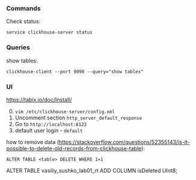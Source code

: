 ### Commands
Check status:
```
service clickhouse-server status
```

### Queries
show tables:
```
clickhouse-client --port 9090 --query="show tables"
```

### UI
https://tabix.io/doc/Install/<br>

0. `vim /etc/clickhouse-server/config.xml`
1. Uncomment section `http_server_default_response`
2. Go to `http://localhost:8123`
3. default user login - `default`

how to remove data (https://stackoverflow.com/questions/52355143/is-it-possible-to-delete-old-records-from-clickhouse-table):
```
ALTER TABLE <table> DELETE WHERE 1=1
```
ALTER TABLE vasiliy_sushko_lab01_rt ADD COLUMN isDeleted UInt8;
